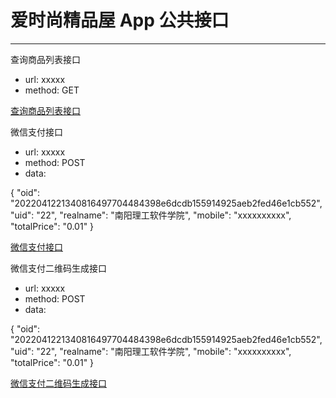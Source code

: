# 爱时尚精品屋 App 公共接口

---

查询商品列表接口

- url: xxxxx
- method: GET

[查询商品列表接口](https://xxxx)

微信支付接口

- url: xxxxx
- method: POST
- data:

{
"oid": "2022041221340816497704484398e6dcdb155914925aeb2fed46e1cb552",
"uid": "22",
"realname": "南阳理工软件学院",
"mobile": "xxxxxxxxxx",
"totalPrice": "0.01"
}

[微信支付接口](https://xxxx)

微信支付二维码生成接口

- url: xxxxx
- method: POST
- data:

{
"oid": "2022041221340816497704484398e6dcdb155914925aeb2fed46e1cb552",
"uid": "22",
"realname": "南阳理工软件学院",
"mobile": "xxxxxxxxxx",
"totalPrice": "0.01"
}

[微信支付二维码生成接口](https://xxxx)
